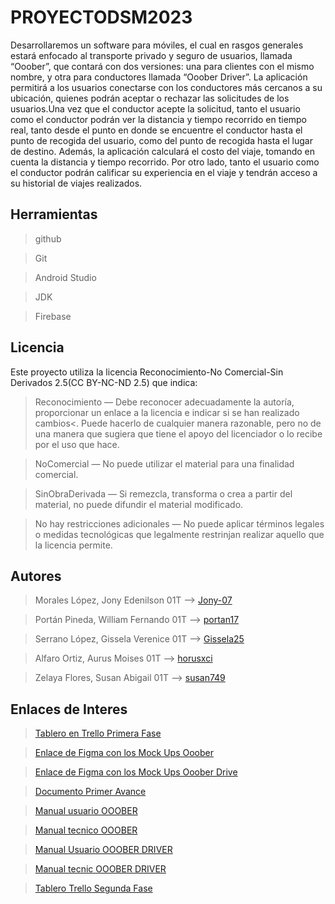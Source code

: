 # PROYECTODSM2023
Desarrollaremos un software para móviles, el cual en rasgos generales estará enfocado al transporte privado y seguro de usuarios, llamada “Ooober”, que contará con dos versiones: una para clientes con el mismo nombre, y otra para conductores llamada “Ooober Driver”.
La aplicación permitirá a los usuarios conectarse con los conductores más cercanos a su ubicación, quienes podrán aceptar o rechazar las solicitudes de los usuarios.Una vez que el conductor acepte la solicitud, tanto el usuario como el conductor podrán ver la distancia y tiempo recorrido en tiempo real, tanto desde el punto en donde se encuentre el conductor hasta el punto de recogida del usuario, como del punto de recogida hasta el lugar de destino. Además, la aplicación calculará el costo del viaje, tomando en cuenta la distancia y tiempo recorrido.
Por otro lado, tanto el usuario como el conductor podrán calificar su experiencia en el viaje y tendrán acceso  a su historial de viajes realizados.

## Herramientas

>github

>Git

>Android Studio

>JDK

>Firebase

## Licencia

Este proyecto utiliza la licencia Reconocimiento-No Comercial-Sin Derivados 2.5(CC BY-NC-ND 2.5) que indica:

>Reconocimiento — Debe reconocer adecuadamente la autoría, proporcionar un enlace a la licencia e indicar si se han realizado cambios<. Puede hacerlo de cualquier manera razonable, pero no de una manera que sugiera que tiene el apoyo del licenciador o lo recibe por el uso que hace.

>NoComercial — No puede utilizar el material para una finalidad comercial.

>SinObraDerivada — Si remezcla, transforma o crea a partir del material, no puede difundir el material modificado.

>No hay restricciones adicionales — No puede aplicar términos legales o medidas tecnológicas que legalmente restrinjan realizar aquello que la licencia permite.

## Autores

>Morales López, Jony Edenilson 01T --> [Jony-07](https://github.com/Jony-07)

>Portán Pineda, William Fernando 01T --> [portan17](https://github.com/portan17)

>Serrano López, Gissela Verenice 01T --> [Gissela25](https://github.com/Gissela25)

>Alfaro Ortiz, Aurus Moises 01T --> [horusxci](https://github.com/horusxci)

>Zelaya Flores, Susan Abigail 01T --> [susan749](https://github.com/susan749)

## Enlaces de Interes

> [Tablero en Trello Primera Fase](https://trello.com/invite/b/nqQe1tMi/ATTI8c9a92e37d09fd6bd6c3993fe9c5e66074F699F3/primera-fase)

> [Enlace de Figma con los Mock Ups Ooober](https://www.figma.com/proto/d5modQM7hS3zCsyasHf4Ph/Untitled?page-id=0%3A1&node-id=47%3A82&viewport=-1955%2C296%2C0.65&scaling=scale-down)

> [Enlace de Figma con los Mock Ups Ooober Drive](https://www.figma.com/file/d5modQM7hS3zCsyasHf4Ph/Untitled?node-id=3%3A28&t=aO9oDKsQCt5endiM-1)

> [Documento Primer Avance](https://drive.google.com/file/d/1E_lgPc7cNiLXpOvKuuJ0yXaOEGhIrH6T/view?usp=sharing)

>[Manual usuario OOOBER](https://drive.google.com/file/d/1yFWHS1qFXyAM54rh2ih2R_E1kyjCM6Iw/view?usp=sharing)

>[Manual tecnico OOOBER](https://drive.google.com/file/d/1yFWHS1qFXyAM54rh2ih2R_E1kyjCM6Iw/view?usp=sharing)

>[Manual Usuario OOOBER DRIVER](https://drive.google.com/file/d/1bNuFBVpelHJIGzJxf585ZBaLNqFK7f_X/view?usp=sharing)

>[Manual tecnic OOOBER DRIVER](https://drive.google.com/file/d/1r5nKxNLOI6WEJImGriG0Xy0GGu_iWRaN/view?usp=sharing)

>[Tablero Trello Segunda Fase](https://trello.com/invite/b/l4YYgLjv/ATTI4231982b5b8e32dd3bd595213c07abe220E83DF0/segunda-fase)
